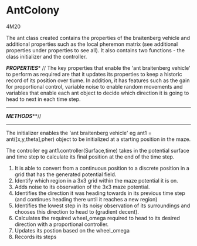 # AntColony
4M20

The ant class created contains the properties of the braitenberg vehicle and additional properties such as the local pheremon matrix (see additional properties under properties to see all). It also contains two functions - the class initializer and the controller. 




***PROPERTIES**** //
The key properties that enable the 'ant braitenberg vehicle' to perform as required are that it updates its properties to keep a historic record of its position over tiume. In addition, it has features such as the gain for proportional control, variable noise to enable random movements and variables that enable each ant object to decide which direction it is going to head to next in each time step. 
********
***METHODS*****//
**********
The initializer enables the 'ant braitenberg vehicle' eg ant1 = ant([x,y,theta],pher) object to be initialized at a starting position in the maze. 

The controller eg ant1.controller(Surface,time) takes in the potential surface and time step to calculate its final position at the end of the time step. 
1. It is able to convert from a continuous position to a discrete position in a grid that has the generated potential field. 
2. Identify which region in a 3x3 grid within the maze potential it is on.
3. Adds noise to its observation of the 3x3 maze potential. 
4. Identifies the direction it was heading towards in its previous time step (and continues heading there until it reaches a new region)
5. Identifies the lowest step in its noisy observation of its surroundings and chooses this direction to head to (gradient decent). 
6. Calculates the required wheel_omega required to head to its desired direction with a proportional controller.
7. Updates its postion based on the wheel_omega
8. Records its steps



